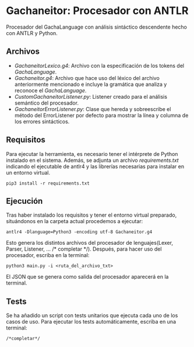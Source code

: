 # Gachaneitor: Procesador con ANTLR

Procesador del GachaLanguage con análisis sintáctico descendente hecho con ANTLR y Python. 

## Archivos

* *GachaneitorLexico.g4*: Archivo con la especificación de los tokens del *GachaLanguage*.
* *Gachaneitor.g4*: Archivo que hace uso del léxico del archivo anteriormente mencionado e incluye la gramática que analiza y reconoce el *GachaLanguage*.
* *CustomGachaneitorListener.py*: Listener creado para el análisis semántico del procesador.
* *GachaneitorErrorListener.py*: Clase que hereda y sobreescribe el método del ErrorListener por defecto para mostrar la línea y columna de los errores sintácticos. 

## Requisitos

Para ejecutar la herramienta, es necesario tener el intérprete de Python instalado en el sistema. Además, se adjunta un archivo *requirements.txt* indicando el ejecutable de antlr4 y las librerías necesarias para instalar en un entorno virtual. 

    pip3 install -r requirements.txt

## Ejecución

Tras haber instalado los requisitos y tener el entorno virtual preparado, situándonos en la carpeta actual procedemos a ejecutar:

    antlr4 -Dlanguage=Python3 -encoding utf-8 Gachaneitor.g4

Esto genera los distintos archivos del procesador de lenguajes(Lexer, Parser, Listener, ... /* completar */). Después, para hacer uso del procesador, escriba en la terminal: 

    python3 main.py -i <ruta_del_archivo_txt>

El JSON que se genera como salida del procesador aparecerá en la terminal.


## Tests

Se ha añadido un script con tests unitarios que ejecuta cada uno de los casos de uso. Para ejecutar los tests automáticamente, escriba en una terminal:

    /*completar*/
